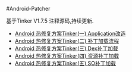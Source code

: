 #Android-Patcher

基于Tinker V1.7.5 注释源码,持续更新.

* [Android 热修复方案Tinker(一) Application改造](http://blog.csdn.net/l2show/article/details/53187548)
* [Android 热修复方案Tinker(二) 补丁加载流程](http://blog.csdn.net/l2show/article/details/53240023)
* [Android 热修复方案Tinker(三) Dex补丁加载](http://blog.csdn.net/l2show/article/details/53307523)
* [Android 热修复方案Tinker(四) 资源补丁加载](http://blog.csdn.net/l2show/article/details/53454933)
* [Android 热修复方案Tinker(五) SO补丁加载](http://blog.csdn.net/l2show/article/details/53573945)